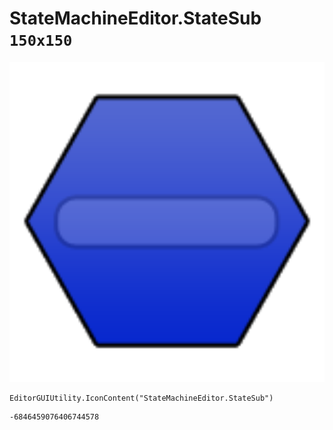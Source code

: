 # StateMachineEditor.StateSub `150x150`
<img src="/img/StateMachineEditor.StateSub.png" width=512 height=512>

``` CSharp
EditorGUIUtility.IconContent("StateMachineEditor.StateSub")
```
```
-6846459076406744578
```
